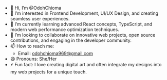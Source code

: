 - 👋 Hi, I’m @OdohChioma
- 👀 I’m interested in Frontend Development, UI/UX Design, and creating seamless user experiences.
- 🌱 I’m currently learning advanced React concepts, TypeScript, and modern web performance optimization techniques.
- 💞️ I’m looking to collaborate on innovative web projects, open source contributions, and engaging in the developer community.
- 📫 How to reach me: 
  - Email: odohchioma969@gmail.com
- 😄 Pronouns: She/Her
- ⚡ Fun fact: I love creating digital art and often integrate my designs into my web projects for a unique touch.

<!---
OdohChioma/OdohChioma is a ✨ special ✨ repository because its `README.md` (this file) appears on your GitHub profile.
You can click the Preview link to take a look at your changes.
--->

